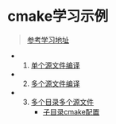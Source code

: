 # cmake学习示例

> [参考学习地址](http://www.hahack.com/codes/cmake/#)

- 1. [单个源文件编译](Demo1/CMakeLists.txt)
- 2. [多个源文件编译](Demo2/CMakeLists.txt)
- 
    3. [多个目录多个源文件](Demo3/CMakeLists.txt)
        - [子目录cmake配置](Demo3/math/CMakeLists.txt)